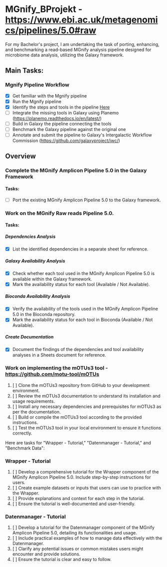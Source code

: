 # MGnify_BProjekt - https://www.ebi.ac.uk/metagenomics/pipelines/5.0#raw

For my Bachelor's project, I am undertaking the task of porting, enhancing, and benchmarking a read-based MGnify analysis pipeline designed for microbiome data analysis, utilizing the Galaxy framework.

## Main Tasks:

### Mgnify Pipeline Workflow

- [x]    Get familiar with the Mgnify pipeline
- [x]   Run the Mgnify pipeline
- [x]  Identify the steps and tools in the pipeline [Here](https://docs.google.com/spreadsheets/d/1bZsgFdGKkLrX-ie84RdUsyuaVI_wCFtJdCVprq7y6dk/edit#gid=1401173895)
- [ ] Integrate the missing tools in Galaxy using Planemo (https://planemo.readthedocs.io/en/latest/)
- [ ] Build in Galaxy the pipeline connecting the tools
- [ ]  Benchmark the Galaxy pipeline against the original one
- [ ]  Annotate and submit the pipeline to Galaxy's Intergalactic Workflow Commission (https://github.com/galaxyproject/iwc/)

## Overview

### Complete the MGnify Amplicon Pipeline 5.0 in the Galaxy Framework

#### Tasks:
- [ ] Port the existing MGnify Amplicon Pipeline 5.0 to the Galaxy framework.


### Work on the MGnify Raw reads Pipeline 5.0.

#### Tasks:

##### Dependencies Analysis
- [x] List the identified dependencies in a separate sheet for reference.

##### Galaxy Availability Analysis
- [x] Check whether each tool used in the MGnify Amplicon Pipeline 5.0 is available within the Galaxy framework.
- [x] Mark the availability status for each tool (Available / Not Available).

##### Bioconda Availability Analysis
- [x] Verify the availability of the tools used in the MGnify Amplicon Pipeline 5.0 in the Bioconda repository.
- [x] Mark the availability status for each tool in Bioconda (Available / Not Available).

##### Create Documentation
- [x] Document the findings of the dependencies and tool availability analyses in a Sheets document for reference.

### Work on implementing the mOTUs3 tool - https://github.com/motu-tool/mOTUs

1. [ ] Clone the mOTUs3 repository from GitHub to your development environment.
2. [ ] Review the mOTUs3 documentation to understand its installation and usage requirements.
3. [ ] Install any necessary dependencies and prerequisites for mOTUs3 as per the documentation.
4. [ ] Build or compile the mOTUs3 tool according to the provided instructions.
5. [ ] Test the mOTUs3 tool in your local environment to ensure it functions correctly.

Here are tasks for "Wrapper - Tutorial," "Datenmanager - Tutorial," and "Benchmark Data":

### Wrapper - Tutorial

1. [ ] Develop a comprehensive tutorial for the Wrapper component of the MGnify Amplicon Pipeline 5.0. Include step-by-step instructions for users.
2. [ ] Create example datasets or inputs that users can use to practice with the Wrapper.
3. [ ] Provide explanations and context for each step in the tutorial.
4. [ ] Ensure the tutorial is well-documented and user-friendly.

### Datenmanager - Tutorial

1. [ ] Develop a tutorial for the Datenmanager component of the MGnify Amplicon Pipeline 5.0, detailing its functionalities and usage.
2. [ ] Include practical examples of how to manage data effectively with the Datenmanager.
3. [ ] Clarify any potential issues or common mistakes users might encounter and provide solutions.
4. [ ] Ensure the tutorial is clear and easy to follow.
